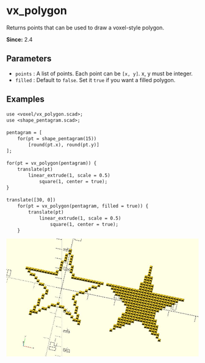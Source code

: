 # vx_polygon

Returns points that can be used to draw a voxel-style polygon.

**Since:** 2.4

## Parameters

- `points` : A list of points. Each point can be `[x, y]`. x, y must be integer.
- `filled` : Default to `false`. Set it `true` if you want a filled polygon.

## Examples

    use <voxel/vx_polygon.scad>;
	use <shape_pentagram.scad>;

	pentagram = [
		for(pt = shape_pentagram(15)) 
			[round(pt.x), round(pt.y)]
	];

	for(pt = vx_polygon(pentagram)) {
		translate(pt) 
			linear_extrude(1, scale = 0.5) 
			    square(1, center = true);
	}

	translate([30, 0])
        for(pt = vx_polygon(pentagram, filled = true)) {
            translate(pt) 
                linear_extrude(1, scale = 0.5) 
                    square(1, center = true);
        }

![vx_polygon](images/lib3x-vx_polygon-1.JPG)

